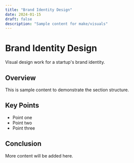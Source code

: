 ```yaml
---
title: "Brand Identity Design"
date: 2024-01-15
draft: false
description: "Sample content for make/visuals"
---
```


# Brand Identity Design

Visual design work for a startup's brand identity.

## Overview

This is sample content to demonstrate the section structure.

## Key Points

- Point one
- Point two
- Point three

## Conclusion

More content will be added here.
